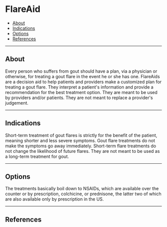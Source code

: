 # FlareAid

- [About](#about)
- [Indications](#indications)
- [Options](#options)
- [References](#references)

---

## <span id="about">About</span>

Every person who suffers from gout should have a plan, via a physician or otherwise, for treating a gout flare in the event he or she has one. FlareAids are a decision aid to help patients and providers make a customized plan for treating a gout flare. They interpret a patient's information and provide a recommendation for the best treatment option. They are meant to be used by providers and/or patients. They are not meant to replace a provider's judgement.

---

## <span id="indications">Indications</span>

Short-term treatment of gout flares is strictly for the benefit of the patient, meaning shorter and less severe symptoms. Gout flare treatments do not make the symptoms go away immediately. Short-term flare treatments do not change the likelihood of future flares. They are not meant to be used as a long-term treatment for gout.

---

## <span id="options">Options</span>

The treatments basically boil down to NSAIDs, which are available over the counter or by prescription, colchicine, or prednisone, the latter two of which are also available only by prescription in the US.

---

## <span id="references">References</span>
